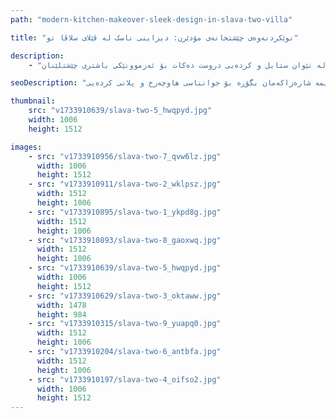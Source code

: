 ```yaml
---
path: "modern-kitchen-makeover-sleek-design-in-slava-two-villa"

title: "نوێکردنەوەی چێشتخانەی مۆدێرن: دیزاینی ناسک لە ڤێلای سلاڤا تو"

description:
    - "نوێکردنەوەیەکی پێشکەوتوومان بۆ چێشتخانەی ڤێلایەک لە سلاڤا تو جێبەجێ کرد، تەرکیزمان لەسەر توخمە هاوچەرخەکانی دیزاین و جوانناسی مۆدێرن بوو. تیمەکەمان کابینەتی ڕێکوپێک و چارەسەری داهێنەرانەی هەڵگرتنی لە هەموو شوێنەکەدا دامەزراند. هەموو وردەکارییەک بە وریاییەوە هەڵبژێردرا بۆ دروستکردنی دیمەنێکی ناسک و سادە لەگەڵ زۆرترین کارایی. چێشتخانەکە نەخشەی کاری باش و سیستەمی ڕێکخستنی کارای تێدایە. شوێنێکی پێشکەوتوو و مۆدێرنمان دروست کرد کە بە تەواوی هاوسەنگی لە نێوان ستایل و کردەیی دروست دەکات بۆ ئەزموونێکی باشتری چێشتلێنان."

seoDescription: "نوێکردنەوەی چێشتخانەی لوکسمان لە ڤێلای سلاڤا تو ببینە کە دیزاینی مۆدێرن، کابینەتی تایبەت و چارەسەری زیرەکی هەڵگرتنی تێدایە. چێشتخانەکەت لەگەڵ تیمە شارەزاکەمان بگۆڕە بۆ جوانناسی هاوچەرخ و پلانی کردەیی."

thumbnail:
    src: "v1733910639/slava-two-5_hwqpyd.jpg"
    width: 1006
    height: 1512

images:
    - src: "v1733910956/slava-two-7_qvw6lz.jpg"
      width: 1006
      height: 1512
    - src: "v1733910911/slava-two-2_wklpsz.jpg"
      width: 1512
      height: 1006
    - src: "v1733910895/slava-two-1_ykpd8g.jpg"
      width: 1512
      height: 1006
    - src: "v1733910893/slava-two-8_gaoxwq.jpg"
      width: 1512
      height: 1006
    - src: "v1733910639/slava-two-5_hwqpyd.jpg"
      width: 1006
      height: 1512
    - src: "v1733910629/slava-two-3_oktaww.jpg"
      width: 1478
      height: 984
    - src: "v1733910315/slava-two-9_yuapq0.jpg"
      width: 1512
      height: 1006
    - src: "v1733910204/slava-two-6_antbfa.jpg"
      width: 1512
      height: 1006
    - src: "v1733910197/slava-two-4_oifso2.jpg"
      width: 1006
      height: 1512
---
```

